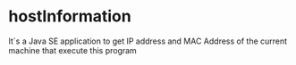 hostInformation
===============

It´s a Java SE application to get IP address and MAC Address of the current machine that execute this program
